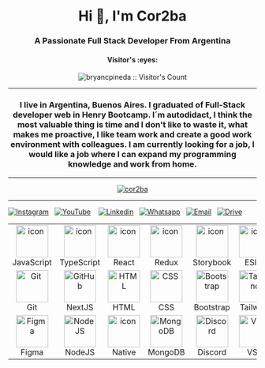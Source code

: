 <h1 align="center">Hi 👋, I'm Cor2ba</h1>
<h3 align="center">A Passionate Full Stack Developer From Argentina</h3>

<h4 align="center">Visitor's :eyes:</h4>

<p align="center"><img src="https://profile-counter.glitch.me/{cor2ba}/count.svg" alt="bryancpineda :: Visitor's Count" /></p>

---

<h3 align="center">I live in Argentina, Buenos Aires. I graduated of Full-Stack developer web in Henry Bootcamp. I´m autodidact, I think the most valuable thing is time and I don't like to waste it, what makes me proactive, I like team work and create a good work environment with colleagues. I am currently looking for a job, I would like a job where I can expand my programming knowledge and work from home.</h3>

---

<p align="center"> <a href="https://github.com/ryo-ma/github-profile-trophy"><img src="https://github-profile-trophy.vercel.app/?username=cor2ba" alt="cor2ba" /></a> </p>

---

[![Instagram](https://img.shields.io/badge/GabrielCordoba-F97D00?style=for-the-badge&logo=Instagram&logoColor=white)](https://www.instagram.com/_gabrielcordoba/)&nbsp;&nbsp;
[![YouTube](https://img.shields.io/badge/cor2ba-FF0000?style=for-the-badge&logo=youtube&logoColor=white)](https://www.youtube.com/watch?v=QNXIWxXqoPY&ab_channel=Cor2ba)&nbsp;&nbsp;&nbsp;
[![Linkedin](https://img.shields.io/badge/GabrielCordoba-%231DA1F2.svg?style=for-the-badge&logo=Linkedin&logoColor=white)](https://www.linkedin.com/in/gabriel-cordoba/)&nbsp;&nbsp;
[![Whatsapp](https://img.shields.io/badge/GabrielCordoba-%57EB3B.svg?style=for-the-badge&logo=Whatsapp&logoColor=white)](https://api.whatsapp.com/send/?phone=5491125837761&text&type=phone_number&app_absent=0)&nbsp;&nbsp;
[![Email](https://img.shields.io/badge/GabrielCordoba-%23E4405F.svg?style=for-the-badge&logo=Gmail&logoColor=white)](mailto:cordobagabrielignacio@gmail.com)&nbsp;&nbsp;
[![Drive](https://img.shields.io/badge/curriculum-AD00FF?style=for-the-badge&logo=&logoColor=white)](https://drive.google.com/file/d/1ues0NTvacqKbJau7R8sLJJjqboS8w_zd/view)&nbsp;&nbsp;

<table>
  <tr>
    <td align="center" width="96">
      <a href="#macropower-tech">
      <img src="https://techstack-generator.vercel.app/js-icon.svg" alt="icon" width="65" height="65" />
      </a>
      <br>JavaScript
    </td>
    <td align="center" width="96">
      <img src="https://techstack-generator.vercel.app/ts-icon.svg" alt="icon" width="65" height="65" />
      <br>TypeScript
    </td>
    <td align="center" width="96">
      <img src="https://techstack-generator.vercel.app/react-icon.svg" alt="icon" width="65" height="65" />
      <br>React
    </td>
    <td align="center" width="96">
      <img src="https://techstack-generator.vercel.app/redux-icon.svg" alt="icon" width="65" height="65" />
      <br>Redux
    </td>
    <td align="center" width="96">
      <img src="https://techstack-generator.vercel.app/storybook-icon.svg" alt="icon" width="65" height="65" />
      <br>Storybook
    </td>
    <td align="center" width="96">
      <img src="https://techstack-generator.vercel.app/eslint-icon.svg" alt="icon" width="65" height="65" />
      <br>ESlint
    </td>
    <td align="center" width="96">
      <img src="https://techstack-generator.vercel.app/restapi-icon.svg" alt="icon" width="65" height="65" />
      <br>Rest API
    </td>
    <td align="center" width="96">
      <img src="https://techstack-generator.vercel.app/prettier-icon.svg" alt="icon" width="65" height="65" />
      <br>Prettier
    </td>
     <td align="center" width="96">
      <img src="https://techstack-generator.vercel.app/github-icon.svg" alt="icon" width="65" height="65" />
      <br>GitHub
    </td>
     <td align="center" width="96">
        <img src="https://skillicons.dev/icons?i=linkedin" width="65" height="65" alt="Linkedin" />
        <br>Linkedin
       </td>
  </tr>
  <tr>
    <td align="center" width="96"> 
      <img src="https://user-images.githubusercontent.com/25181517/192108372-f71d70ac-7ae6-4c0d-8395-51d8870c2ef0.png" width="65" height="65" alt="Git" />
      <br>Git
    </td>
    <td align="center" width="96">
      <img src="https://skillicons.dev/icons?i=nextjs" width="65" height="65" alt="GitHub" />
      <br>NextJS
    </td>
    <td align="center"  width="96">
       <img src="https://skillicons.dev/icons?i=html" width="65" height="65" alt="HTML" />
      <br>HTML
    </td>
    <td align="center" width="96">
       <img src="https://skillicons.dev/icons?i=css" width="65" height="65" alt="CSS" />
      <br>CSS
    </td>
    <td align="center"  width="96">
       <img src="https://skillicons.dev/icons?i=bootstrap" width="65" height="65" alt="Bootstrap" />
      <br>Bootstrap
    </td>
    <td align="center" width="96">
       <img src="https://skillicons.dev/icons?i=tailwind" width="65" height="65" alt="Tailwind" />
      <br>Tailwind
    </td>
    <td align="center" width="96">
       <img src="https://skillicons.dev/icons?i=postgres" width="65" height="65" alt="PostgreSQL" />
      <br>PostgreSQL
    </td>
     <td align="center" width="96">
      <img src="https://user-images.githubusercontent.com/25181517/192109061-e138ca71-337c-4019-8d42-4792fdaa7128.png" width="65" height="65"                        alt="Postman"/>
      <br>Postman
    </td>
    <td align="center" width="96">
        <img src="https://skillicons.dev/icons?i=express" width="65" height="65" alt="Express" />
      <br>Express
    </td>
    <td align="center" width="96">
        <img src="https://skillicons.dev/icons?i=styledcomponents" width="65" height="65" alt="StyledComponents" />
      <br>StyledC
    </td>
  </tr>
    <tr>
       <td align="center" width="96">
        <img src="https://skillicons.dev/icons?i=figma" width="65" height="65" alt="Figma" />
        <br>Figma
       </td>
       <td align="center" width="96">
        <img src="https://skillicons.dev/icons?i=nodejs" width="65" height="65" alt="NodeJS" />
        <br>NodeJS
       </td>
       <td align="center" width="96">
        <img src="https://upload.wikimedia.org/wikipedia/commons/thumb/a/a7/React-icon.svg/640px-React-icon.svg.png" alt="icon" width="65" height="65" />
        <br>Native
       </td>
       <td align="center" width="96">
        <img src="https://skillicons.dev/icons?i=mongodb" width="65" height="65" alt="MongoDB" />
        <br>MongoDB
       </td>
       <td align="center" width="96">
        <img src="https://skillicons.dev/icons?i=discord" width="65" height="65" alt="Discord" />
        <br>Discord
       </td>
       <td align="center" width="96">
        <img src="https://skillicons.dev/icons?i=vscode" width="65" height="65" alt="VSC" />
        <br>VSC
       </td>
       <td align="center" width="96">
        <img src="https://skillicons.dev/icons?i=materialui" width="65" height="65" alt="MaterialUI" />
        <br>MaterialUI
       </td>
       <td align="center" width="96">
        <img src="https://skillicons.dev/icons?i=heroku" width="65" height="65" alt="Heroku" />
        <br>Heroku
       </td>
       <td align="center" width="96">
        <img src="https://skillicons.dev/icons?i=vercel" width="65" height="65" alt="Vercel" />
        <br>Vercel
       </td>
       <td align="center" width="96">
        <img src="https://skillicons.dev/icons?i=netlify" width="65" height="65" alt="Netlify" />
        <br>Netlify
       </td>
   </tr>
</table>
